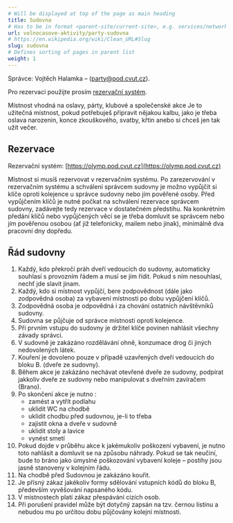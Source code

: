 ```yaml
---
# Will be displayed at top of the page as main heading
title: Sudovna
# Has to be in format <parent-site/current-site>, e.g. services/network (notice missing slash at the beginning)
url: volnocasove-aktivity/party-sudovna
# https://en.wikipedia.org/wiki/Clean_URL#Slug
slug: sudovna
# Defines sorting of pages in parent list
weight: 1
---
```


<!-- TODO: Přidat fotku -->

Správce: Vojtěch Halamka – (party@pod.cvut.cz).

Pro rezervaci použijte prosím [rezervační systém](https://olymp.pod.cvut.cz).

Místnost vhodná na oslavy, párty, klubové a společenské akce Je to užitečná místnost, pokud potřebuješ připravit nějakou kalbu, jako je třeba oslava narozenin, konce zkouškového, svatby, křtin anebo si chceš jen tak užít večer.

## Rezervace

Rezervační systém: [https://olymp.pod.cvut.cz](https://olymp.pod.cvut.cz)

Místnost si musíš rezervovat v rezervačním systému. Po zarezervování v rezervačním systému a schválení správcem sudovny je možno vypůjčit si klíče oproti kolejence u správce sudovny nebo jím pověřené osoby. Před vypůjčením klíčů je nutné počkat na schválení rezervace správcem sudovny, zadávejte tedy rezervace v dostatečném předstihu. Na konkrétním předání klíčů nebo vypůjčených věcí se je třeba domluvit se správcem nebo jím pověřenou osobou (ať již telefonicky, mailem nebo jinak), minimálně dva pracovní dny dopředu.

## Řád sudovny

1. Každý, kdo překročí práh dveří vedoucích do sudovny, automaticky souhlasí s provozním řádem a musí se jím řídit. Pokud s ním nesouhlasí, nechť jde slavit jinam.
2. Každý, kdo si místnost vypůjčí, bere zodpovědnost (dále jako zodpovědná osoba) za vybavení místnosti po dobu vypůjčení klíčů.
3. Zodpovědná osoba je odpovědná i za chování ostatních návštěvníků sudovny.
4. Sudovna se půjčuje od správce místnosti oproti kolejence.
5. Při prvním vstupu do sudovny je držitel klíče povinen nahlásit všechny závady správci.
6. V sudovně je zakázáno rozdělávání ohně, konzumace drog či jiných nedovolených látek.
7. Kouření je dovoleno pouze v případě uzavřených dveří vedoucích do bloku B. (dveře ze sudovny).
8. Během akce je zakázáno nechávat otevřené dveře ze sudovny, podpírat jakkoliv dveře ze sudovny nebo manipulovat s dveřním zavíračem (Brano).
9. Po skončení akce je nutno :
   - zamést a vytřít podlahu
   - uklidit WC na chodbě
   - uklidit chodbu před sudovnou, je-li to třeba
   - zajistit okna a dveře v sudovně
   - uklidit stoly a lavice
   - vynést smetí
10. Pokud dojde v průběhu akce k jakémukoliv poškození vybavení, je nutno toto nahlásit a domluvit se na způsobu náhrady. Pokud se tak neučiní, bude to bráno jako úmyslné poškozování vybavení koleje – postihy jsou jasně stanoveny v kolejním řádu.
11. Na chodbě před Sudovnou je zakázáno kouřit.
12. Je přísný zákaz jakékoliv formy sdělování vstupních kódů do bloku B, především vyvěšování napsaného kódu.
13. V místnostech platí zákaz přespávání cizích osob.
14. Při porušení pravidel může být dotyčný zapsán na tzv. černou listinu a nebudou mu po určitou dobu půjčovány kolejní místnosti.
